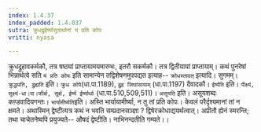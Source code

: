 ```yaml
---
index: 1.4.37
index_padded: 1.4.037
sutra: क्रुधद्रुहेर्ष्यासूयार्थानां यं प्रति कोपः
vritti: nyasa

---
```

क्रुधद्रुहावकर्मकौ, तत्र षष्ठ्यां प्राप्तायामयमारम्भः, इतरौ सकर्मकौ। तत्र द्वितीयायां प्राप्तायाम्। कथं पुनरेषां भिन्नार्थत्वे सति `यं प्रति कोपः` इति सामान्येन तद्विशेषणमुपपद्यत इत्याह-- `क्रोधस्तावत्` इत्यादि। सुगमम्। `क्रुद्ध्यति, द्रुह्यति` इति। `क्रुध कोपे`(धा.पा.1189), `द्रुह जिघांसायाम्` (धा.पा.1197) दैवादकौ। `ईर्ष्यति` इति। `पीक्ष्यं, सूक्ष्यं-धा।पा।फीर्क्ष, सूर्क्ष, ईर्ष्य ईर्ष्यार्थाः` (धा.पा.510,509,511)। `असूयति` इति। असूयशब्दः कण़्डवादियगन्तः। `भार्यामीर्ष्यति`इति। अस्ति भार्यायामीर्ष्या, न तु तां प्रति कोपः। केवलं परैर्दृश्यमानां तां न क्षमते। अथास्मिन् द्वेष्टीत्यत्र कथं न भवति सम्प्रदानसञ्ज्ञा ? द्विषेरक्रोधाद्ययर्थत्वात्। अप्रीतौ ह्येनं स्मरन्ति; तथा चाचेतनेष्वपि प्रयुज्यते-- औषदं द्वेष्टीति। नाभिनन्दतीति गम्यते।।